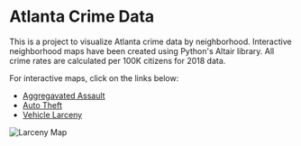 # Atlanta Crime Data

This is a project to visualize Atlanta crime data by neighborhood. Interactive neighborhood maps have been created using Python's Altair library. All crime rates are calculated per 100K citizens for 2018 data. 

For interactive maps, click on the links below:

* [Aggregavated Assault](https://hjhuney.github.io/Atlanta-Crime-Data/assault_map.html)
* [Auto Theft](https://hjhuney.github.io/Atlanta-Crime-Data/auto_theft_map.html)
* [Vehicle Larceny](https://hjhuney.github.io/Atlanta-Crime-Data/veh_larceny_map.html)

![Larceny Map](https://github.com/hjhuney/Atlanta-Crime-Data/blob/master/atl_sample_image.svg)
